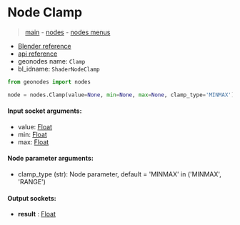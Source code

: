 # Node Clamp

> [main](../structure.md) - [nodes](nodes.md) - [nodes menus](nodes_menus.md)

- [Blender reference](https://docs.blender.org/manual/en/latest/modeling/geometry_nodes/utilities/clamp.html)
- [api reference](https://docs.blender.org/api/current/bpy.types.ShaderNodeClamp.html)
- geonodes name: `Clamp`
- bl_idname: `ShaderNodeClamp`

```python
from geonodes import nodes

node = nodes.Clamp(value=None, min=None, max=None, clamp_type='MINMAX')
```

#### Input socket arguments:

- value: [Float](Float.md)
- min: [Float](Float.md)
- max: [Float](Float.md)

#### Node parameter arguments:

- clamp_type (str): Node parameter, default = 'MINMAX' in ('MINMAX', 'RANGE')

#### Output sockets:

- **result** : [Float](Float)


